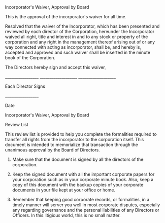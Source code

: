 Incorporator's Waiver, Approval by Board

This is the approval of the incorporator's waiver for all time.

Resolved that the waiver of the Incorporator, which has been presented
and reviewed by each director of the Corporation, hereunder the
Incorporator waived all right, title and interest in and to any stock or
property of the corporation and any right in the management thereof
arising out of or any way connected with acting as incorporator, shall
be, and hereby is, accepted and approved and such waiver shall be
inserted in the minute book of the Corporation.

The Directors hereby sign and accept this waiver,

\_\_\_\_\_\_\_\_\_\_\_\_\_\_\_\_\_
\_\_\_\_\_\_\_\_\_\_\_\_\_\_\_\_\_\_\_
\_\_\_\_\_\_\_\_\_\_\_\_\_\_\_\_\_\_\_

Each Director Signs

\_\_\_\_\_\_\_\_\_\_\_\_\_\_\_\_\_

Date

Incorporator's Waiver, Approval by Board

Review List

This review list is provided to help you complete the formalities
required to transfer all rights from the incorporator to the corporation
itself. This document is intended to memorialize that transaction
through the unanimous approval by the Board of Directors.

1.  Make sure that the document is signed by all the directors of the
    corporation.

2.  Keep the signed document with all the important corporate papers for
    your corporation such as in your corporate minute book. Also, keep a
    copy of this document with the backup copies of your corporate
    documents in your file kept at your office or home.

3.  Remember that keeping good corporate records, or formalities, in a
    timely manner will server you well in most corporate disputes,
    especially any regarding governance and the personal liabilities of
    any Directors or Officers. In this litigious world, this is no small
    matter.
